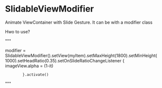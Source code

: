 # SlidableViewModifier
Animate ViewContainer with Slide Gesture. It can be with a modifier class



Hwo to use?


"""


  modifier = SlidableViewModifier().setView(myItem).setMaxHeight(1800).setMinHeight(1000).setHeadRatio(0.35).setOnSlideRatioChangeListener {       
               imageView.alpha = (1-it)
               
            }.activate()

"""

